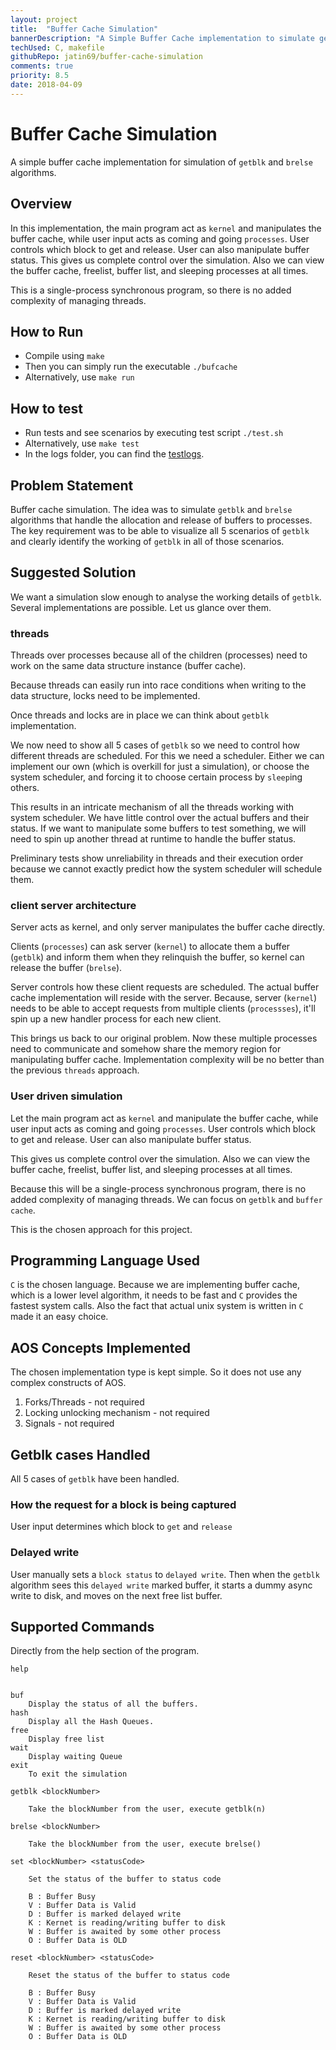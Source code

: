 ```yaml
---
layout: project
title:  "Buffer Cache Simulation"
bannerDescription: "A Simple Buffer Cache implementation to simulate getblk and brelse algorithms."
techUsed: C, makefile
githubRepo: jatin69/buffer-cache-simulation
comments: true
priority: 8.5
date: 2018-04-09
---
```


# Buffer Cache Simulation

A simple buffer cache implementation for simulation of `getblk` and `brelse` algorithms.

## Overview

In this implementation, the main program act as `kernel` and manipulates the buffer cache, while user input acts as coming and going `processes`. User controls which block to get and release. User can also manipulate buffer status. This gives us complete control over the simulation.  Also we can view the buffer cache, freelist, buffer list, and sleeping processes at all times.

This is a single-process synchronous program, so there is no added complexity of managing threads.

## How to Run

- Compile using `make`
- Then you can simply run the executable `./bufcache`
- Alternatively, use `make run` 

## How to test

- Run tests and see scenarios by executing test script `./test.sh`
- Alternatively, use `make test`
- In the logs folder, you can find the [testlogs](https://github.com/jatin69/buffer-cache-simulation/blob/master/logs/testlog.txt).

## Problem Statement

Buffer cache simulation. The idea was to simulate `getblk` and `brelse` algorithms 
that handle the allocation and release of buffers to processes. 
The key requirement was to be able to visualize all 5 scenarios of `getblk` and 
clearly identify the working of `getblk` in all of those scenarios.

## Suggested Solution

We want a simulation slow enough to analyse the working details of `getblk`.
Several implementations are possible. Let us glance over them.

### threads

Threads over processes because all of the children (processes) need to work on the same data structure instance (buffer cache).

Because threads can easily run into race conditions when writing to the data structure, locks need to be implemented.

Once threads and locks are in place we can think about `getblk` implementation.

We now need to show all 5 cases of `getblk` so we need to control how different threads are scheduled.
For this we need a scheduler. Either we can implement our own (which is overkill for just a simulation),
or choose the system scheduler, and forcing it to choose certain process by `sleep`ing others.

This results in an intricate mechanism of all the threads working with system scheduler. 
We have little control over the actual buffers and their status.
If we want to manipulate some buffers to test something, 
we will need to spin up another thread at runtime to handle the buffer status.

Preliminary tests show unreliability in threads and their execution order because we cannot exactly predict how the system scheduler will schedule them.

### client server architecture

Server acts as kernel, and only server manipulates the buffer cache directly.

Clients (`processes`) can ask server (`kernel`) to allocate them a buffer (`getblk`) and 
inform them when they relinquish the buffer, so kernel can release the buffer (`brelse`).

Server controls how these client requests are scheduled. 
The actual buffer cache implementation will reside with the server. 
Because, server (`kernel`) needs to be able to accept requests from multiple clients (`processses`), 
it'll spin up a new handler process for each new client.

This brings us back to our original problem. 
Now these multiple processes need to communicate and somehow share the memory region 
for manipulating buffer cache. 
Implementation complexity will be no better than the previous `threads` approach.

### User driven simulation

Let the main program act as `kernel` and manipulate the buffer cache, while user input acts as coming and going `processes`. User controls which block to get and release. User can also manipulate buffer status.

This gives us complete control over the simulation. 
Also we can view the buffer cache, freelist, buffer list, and sleeping processes at all times.

Because this will be a single-process synchronous program, there is no added complexity of managing threads. We can focus on `getblk` and `buffer cache`.

This is the chosen approach for this project.

## Programming Language Used

`C` is the chosen language. 
Because we are implementing buffer cache, which is a lower level algorithm, it needs to be fast and
`C` provides the fastest system calls. 
Also the fact that actual unix system is written in `C` made it an easy choice.

## AOS Concepts Implemented

The chosen implementation type is kept simple. So it does not use any complex constructs of AOS.

1. Forks/Threads - not required
2. Locking unlocking mechanism - not required
3. Signals - not required

## Getblk cases Handled

All 5 cases of `getblk` have been handled.

### How the request for a block is being captured

User input determines which block to `get` and `release`

### Delayed write

User manually sets a `block status` to `delayed write`.
Then when the `getblk` algorithm sees this `delayed write` marked buffer, it starts a dummy async write to disk, and moves on the next free list buffer.

## Supported Commands

Directly from the help section of the program.

```
help


buf 
	Display the status of all the buffers.
hash
	Display all the Hash Queues.
free
	Display free list
wait
	Display waiting Queue
exit
	To exit the simulation

getblk <blockNumber>

	Take the blockNumber from the user, execute getblk(n)

brelse <blockNumber>

	Take the blockNumber from the user, execute brelse() 

set <blockNumber> <statusCode> 

	Set the status of the buffer to status code

	B : Buffer Busy
	V : Buffer Data is Valid
	D : Buffer is marked delayed write
	K : Kernet is reading/writing buffer to disk
	W : Buffer is awaited by some other process
	O : Buffer Data is OLD

reset <blockNumber> <statusCode> 

	Reset the status of the buffer to status code

	B : Buffer Busy
	V : Buffer Data is Valid
	D : Buffer is marked delayed write
	K : Kernet is reading/writing buffer to disk
	W : Buffer is awaited by some other process
	O : Buffer Data is OLD

```